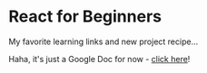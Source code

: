# React for Beginners
My favorite learning links and new project recipe...

Haha, it's just a Google Doc for now - [click here](https://docs.google.com/document/d/1f8WPZp28c3DbcRmzlX4llTLtpQdlxkhnLeNKSmX4vdk/edit?usp=sharing)!
